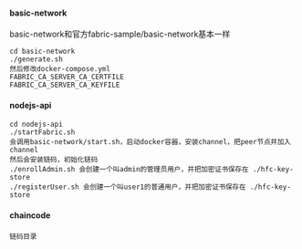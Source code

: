 
#### basic-network
basic-network和官方fabric-sample/basic-network基本一样
```shell
cd basic-network
./generate.sh
然后修改docker-compose.yml
FABRIC_CA_SERVER_CA_CERTFILE
FABRIC_CA_SERVER_CA_KEYFILE
```

#### nodejs-api
```shell
cd nodejs-api
./startFabric.sh
会调用basic-network/start.sh，启动docker容器，安装channel，把peer节点并加入channel
然后会安装链码，初始化链码
./enrollAdmin.sh 会创建一个叫admin的管理员用户，并把加密证书保存在 ./hfc-key-store
./registerUser.sh 会创建一个叫user1的普通用户，并把加密证书保存在 ./hfc-key-store
```

#### chaincode
```shell
链码目录
```
